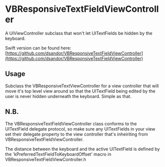 VBResponsiveTextFieldViewController
===================================

A UIViewController subclass that won't let UITextFields be hidden by the keyboard.

Swift version can be found here: [https://github.com/dsandor/VBResponsiveTextFieldViewController](https://github.com/dsandor/VBResponsiveTextFieldViewController)

Usage
-----

Subclass the VBResponsiveTextViewController for a view controller that will move it's top level view around so that the UITextField being edited by the user is never hidden underneath the keyboard. Simple as that.

N.B.
----

The VBResponsiveTextFieldViewController class conforms to the UITextField delegate protocol, so make sure any UITextFields in your view set their delegate property to the view controller that's inheiriting from VBResponsiveTextFieldViewController.

The distance between the keyboard and the active UITextField is defined by the 'kPreferredTextFieldToKeyboardOffset' macro in VBResponsiveTextFieldViewController.h
